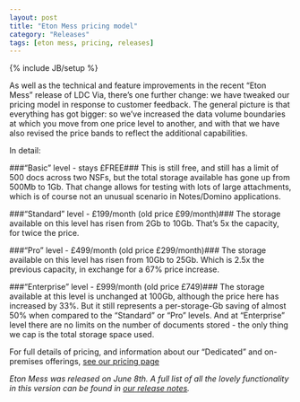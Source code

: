 ```yaml
---
layout: post
title: "Eton Mess pricing model"
category: "Releases"
tags: [eton mess, pricing, releases]
---
```

{% include JB/setup %}

As well as the technical and feature improvements in the recent “Eton Mess” release of LDC Via, there’s one further change: we have tweaked our pricing model in response to customer feedback. The general picture is that everything has got bigger: so we’ve increased the data volume boundaries at which you move from one price level to another, and with that we have also revised the price bands to reflect the additional capabilities.

In detail:

###“Basic” level - stays £FREE###
This is still free, and still has a limit of 500 docs across two NSFs, but the total storage available has gone up from 500Mb to 1Gb. That change allows for testing with lots of large attachments, which is of course not an unusual scenario in Notes/Domino applications.

###“Standard” level - £199/month (old price £99/month)###
The storage available on this level has risen from 2Gb to 10Gb. That’s 5x the capacity, for twice the price.

###“Pro” level - £499/month (old price £299/month)###
The storage available on this level has risen from 10Gb to 25Gb. Which is 2.5x the previous capacity, in exchange for a 67% price increase.

###“Enterprise” level - £999/month (old price £749)###
The storage available at this level is unchanged at 100Gb, although the price here has increased by 33%. But it still represents a per-storage-Gb saving of almost 50% when compared to the “Standard” or “Pro” levels. And at “Enterprise” level there are no limits on the number of documents stored - the only thing we cap is the total storage space used.

For full details of pricing, and information about our “Dedicated” and on-premises offerings, [see our pricing page](http://ldcvia.com/prices.html)

_Eton Mess was released on June 8th. A full list of all the lovely functionality in this version can be found in [our release notes](https://ldcvia.zendesk.com/hc/en-gb/articles/208944465-New-release-Eton-Mess-1-0-20160607-)._

